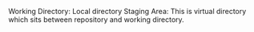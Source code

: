 Working Directory: Local directory Staging Area: This is virtual directory which sits between repository and working directory. 
